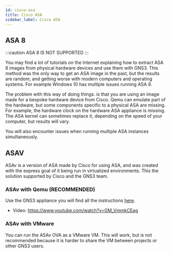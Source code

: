 ```yaml
---
id: cisco-asa
title: Cisco ASA
sidebar_label: Cisco ASA
---
```


## ASA 8

:::caution
ASA 8 IS NOT SUPPORTED
:::

You may find a lot of tutorials on the Internet explaining how to extract ASA 8 images from physical hardware devices and use them with GNS3. This method was the only way to get an ASA image in the past, but the results are random; and getting worse with modern computers and operating systems. For example Windows 10 has multiple issues running ASA 8.


The problem with this way of doing things. is that you are using an image made for a bespoke hardware device from Cisco. Qemu can emulate part of the hardware, but some components specific to a physical ASA are missing. For example, the hardware clock on the hardware ASA appliance is missing. The ASA kernel can sometimes replace it, depending on the speed of your computer, but results will vary.

You will also encounter issues when running multiple ASA instances simultaneously.

## ASAV

ASAv is a version of ASA made by Cisco for using ASA, and was created with the express goal of it being run in virtualized environments. This the solution supported by Cisco and the GNS3 team.

### ASAv with Qemu (RECOMMENDED)
Use the GNS3 appliance you will find all the instructions [here](https://docs.gns3.com/appliances/cisco-asav.html).

- Video: https://www.youtube.com/watch?v=GM_VmmkCEag

### ASAv with VMware
You can run the ASAv OVA as a VMware VM. This will work, but is not recommended because it is harder to share the VM between projects or other GNS3 users.
